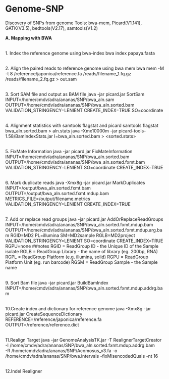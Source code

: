 # Genome-SNP
Discovery of SNPs from genome
Tools: bwa-mem, Picard(V1.141), GATK(V3.5), bedtools(V2.17), samtools(V1.2)

**A. Mapping with BWA**

<br>1. Index the reference genome using bwa-index
       bwa index papaya.fasta

<br>2. Align the paired reads to reference genome using bwa mem
       bwa mem -M -t 8 /reference/japonica/reference.fa /reads/filename_1.fq.gz /reads/filename_2.fq.gz 
       > out.sam

<br>3. Sort SAM file and output as BAM file
       java -jar picard.jar SortSam INPUT=/home/cmdv/adra/ananas/SNP/bwa_aln.sam 
      OUTPUT=/home/cmdv/adra/ananas/SNP/bwa_aln.sorted.bam 
      VALIDATION_STRINGENCY=LENIENT 
      CREATE_INDEX=TRUE
      SO=coordinate 

<br>4. Alignment statistics with samtools flagstat and picard
       samtools flagstat bwa_aln.sorted.bam > aln.stats
       java -Xmx10000m -jar picard-tools-1.58/BamIndexStats.jar I=bwa_aln.sorted.bam > <sorted.stats>

<br>5. FixMate Information
       java -jar picard.jar FixMateInformation 
       INPUT=/home/cmdv/adra/ananas/SNP/bwa_aln.sorted.bam 
       OUTPUT=/home/cmdv/adra/ananas/SNP/bwa_aln.sorted.fxmt.bam 
       VALIDATION_STRINGENCY=LENIENT 
       SO=coordinate 
       CREATE_INDEX=TRUE


<br>6. Mark duplicate reads
       java -Xmx8g -jar picard.jar MarkDuplicates 
       INPUT=/output/bwa_aln.sorted.fxmt.bam 
       OUTPUT=/output/bwa_aln.sorted.fxmt.mdup.bam 
       METRICS_FILE=/output/filename.metrics 
       VALIDATION_STRINGENCY=LENIENT CREATE_INDEX=TRUE


<br>7. Add or replace read groups
       java -jar picard.jar AddOrReplaceReadGroups 
       INPUT=/home/cmdv/adra/ananas/SNP/bwa_aln.sorted.fxmt.mdup.bam 
       OUTPUT=/home/cmdv/adra/ananas/SNP/bwa_aln.sorted.fxmt.mdup.arg.bam 
       RGID=MD2 
       PL=illumina 
       SM=MD2sample 
       RGLB=MD2project 
       VALIDATION_STRINGENCY=LENIENT 
       SO=coordinate 
       CREATE_INDEX=TRUE 
       RGPU=none
       ##notes RGID = ReadGroup ID - the Unique ID of the Sample isolate
               RGLB = ReadGroup Library - the name of library (eg. 200bp, RNA)
               RGPL = ReadGroup Platform (e.g. illumina, solid)
               RGPU = ReadGroup Platform Unit (eg. run barcode)
               RGSM = ReadGroup Sample - the Sample name
       
<br>9. Sort Bam file
       java -jar picard.jar BuildBamIndex INPUT=/home/cmdv/adra/ananas/SNP/bwa_aln.sorted.fxmt.mdup.addrg.bam
       
<br>10.Create index and dictionary for reference genome
       java -Xmx8g -jar picard.jar CreateSequenceDictionary 
       REFERENCE=/reference/japonica/reference.fa 
       OUTPUT=/reference/reference.dict

<br>11.Realign Target
      java -jar GenomeAnalysisTK.jar -T RealignerTargetCreator 
      -I /home/cmdv/adra/ananas/SNP/bwa_aln.sorted.fxmt.mdup.addrg.bam  
      -R /home/cmdv/adra/ananas/SNP/Acomosus_v3.fa 
      -o /home/cmdv/adra/ananas/SNP/bwa.intervals
      -fixMisencodedQuals 
      -nt 16

<br>12.Indel Realigner
